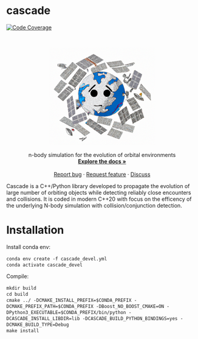 cascade
=========

[![Code Coverage](https://img.shields.io/codecov/c/github/esa/cascade.svg?style=for-the-badge)](https://codecov.io/github/esa/cascade?branch=main)

<!-- PROJECT LOGO -->
<br />
<p align="center">
  <a href="https://github.com/esa/cascade">
    <img src="doc/_static/images/logo.png" alt="Logo" width="280">
  </a>
  <p align="center">
    n-body simulation for the evolution of orbital environments
    <br />
    <a href="https://esa.github.io/cascade/index.html"><strong>Explore the docs »</strong></a>
    <br />
    <br />
    <a href="https://github.com/esa/cascade/issues/new/choose">Report bug</a>
    ·
    <a href="https://github.com/esa/cascade/issues/new/choose">Request feature</a>
    ·
    <a href="https://github.com/esa/cascade/discussions">Discuss</a>
  </p>
</p>

Cascade is a C++/Python library developed to propagate the evolution of large number of orbiting objects while detecting
reliably close encounters and collisions. It is coded in modern C++20 with focus on the efficency of the underlying N-body 
simulation with collision/conjunction detection.

Installation
===============
Install conda env:

```
conda env create -f cascade_devel.yml
conda activate cascade_devel
```

Compile:
```
mkdir build
cd build
cmake ../ -DCMAKE_INSTALL_PREFIX=$CONDA_PREFIX -DCMAKE_PREFIX_PATH=$CONDA_PREFIX -DBoost_NO_BOOST_CMAKE=ON -DPython3_EXECUTABLE=$CONDA_PREFIX/bin/python -DCASCADE_INSTALL_LIBDIR=lib -DCASCADE_BUILD_PYTHON_BINDINGS=yes -DCMAKE_BUILD_TYPE=Debug
make install
```
